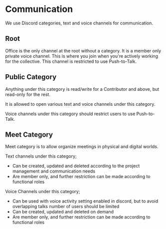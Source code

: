 # Communication

We use Discord categories, text and voice channels for communication.

## Root

Office is the only channel at the root without a category. It is a member only
private voice channel. This is where you join when you're actively working for
the collective. This channel is restricted to use Push-to-Talk.

## Public Category

Anything under this category is read/write for a Contributor and above, but
read-only for the rest.

It is allowed to open various text and voice channels under this category.

Voice channels under this category should restrict users to use Push-to-Talk.

## Meet Category

Meet category is to allow organize meetings in physical and digital worlds.

Text channels under this category;

- Can be created, updated and deleted according to the project management and
  communication needs
- Are member only, and further restriction can be made according to functional
  roles

Voice Channels under this category;

- Can be used with voice activity setting enabled in discord, but to avoid
  overlapping talks number of users should be limited
- Can be created, updated and deleted on demand
- Are member only, and further restriction can be made according to functional
  roles
